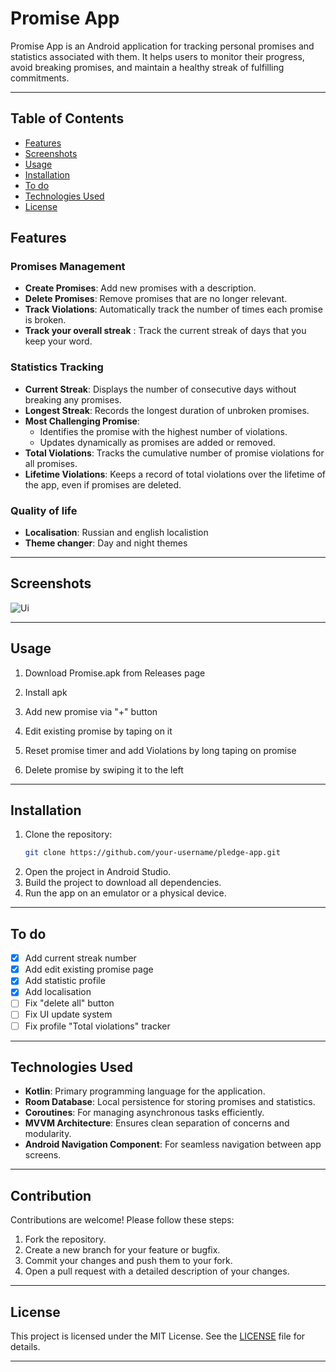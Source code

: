 # Promise App

Promise App is an Android application for tracking personal promises and statistics associated with them. It helps users to monitor their progress, avoid breaking promises, and maintain a healthy streak of fulfilling commitments.

---
## Table of Contents
- [Features](#features)
- [Screenshots](#screenshots)
- [Usage](#usage)
- [Installation](#installation)
- [To do](#to-do)
- [Technologies Used](#TechnologiesUsed)
- [License](#license)

## Features

### Promises Management
- **Create Promises**: Add new promises with a description.
- **Delete Promises**: Remove promises that are no longer relevant.
- **Track Violations**: Automatically track the number of times each promise is broken.
- **Track your overall streak** : Track the current streak of days that you keep your word.

### Statistics Tracking
- **Current Streak**: Displays the number of consecutive days without breaking any promises.
- **Longest Streak**: Records the longest duration of unbroken promises.
- **Most Challenging Promise**:
  - Identifies the promise with the highest number of violations.
  - Updates dynamically as promises are added or removed.
- **Total Violations**: Tracks the cumulative number of promise violations for all promises.
- **Lifetime Violations**: Keeps a record of total violations over the lifetime of the app, even if promises are deleted.

### Quality of life
- **Localisation**: Russian and english localistion
- **Theme changer**: Day and night themes

---

## Screenshots

![Ui](/Screenshots/UI(1).jpg)

---

 ## Usage

1. Download Promise.apk from Releases page
2. Install apk

1. Add new promise via "+" button
2. Edit existing promise by taping on it
3. Reset promise timer and add Violations by long taping on promise
4. Delete promise by swiping it to the left
---

   ## Installation
1. Clone the repository:
   ```bash
   git clone https://github.com/your-username/pledge-app.git
   ```
2. Open the project in Android Studio.
3. Build the project to download all dependencies.
4. Run the app on an emulator or a physical device.

---

## To do

- [x] Add current streak number
- [x] Add edit existing promise page
- [x] Add statistic profile
- [x] Add localisation
- [ ] Fix "delete all" button
- [ ] Fix UI update system
- [ ] Fix profile "Total violations" tracker
---

## Technologies Used

- **Kotlin**: Primary programming language for the application.
- **Room Database**: Local persistence for storing promises and statistics.
- **Coroutines**: For managing asynchronous tasks efficiently.
- **MVVM Architecture**: Ensures clean separation of concerns and modularity.
- **Android Navigation Component**: For seamless navigation between app screens.

---

## Contribution

Contributions are welcome! Please follow these steps:

1. Fork the repository.
2. Create a new branch for your feature or bugfix.
3. Commit your changes and push them to your fork.
4. Open a pull request with a detailed description of your changes.

---

## License

This project is licensed under the MIT License. See the [LICENSE](LICENSE) file for details.

---

